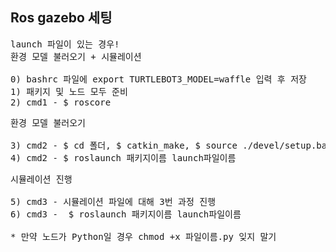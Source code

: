 ## Ros gazebo 세팅

<pre>
launch 파일이 있는 경우!
환경 모델 불러오기 + 시뮬레이션

0) bashrc 파일에 export TURTLEBOT3_MODEL=waffle 입력 후 저장
1) 패키지 및 노드 모두 준비
2) cmd1 - $ roscore
</pre>

<pre>
환경 모델 불러오기

3) cmd2 - $ cd 폴더, $ catkin_make, $ source ./devel/setup.bash
4) cmd2 - $ roslaunch 패키지이름 launch파일이름
</pre>

<pre>
시뮬레이션 진행

5) cmd3 - 시뮬레이션 파일에 대해 3번 과정 진행
6) cmd3 -  $ roslaunch 패키지이름 launch파일이름

* 만약 노드가 Python일 경우 chmod +x 파일이름.py 잊지 말기 
</pre>
